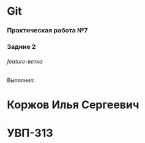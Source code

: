 # Git
### Практическая работа №7
### Задние 2
###### feature-ветка

Выполнил:
# Коржов Илья Сергеевич
# УВП-313
